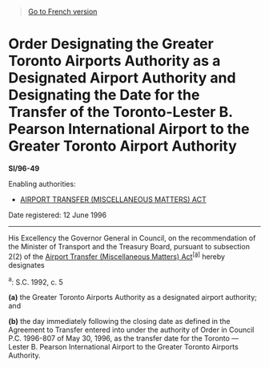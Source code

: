 > [Go to French version](/fr/Règlements/Textes%20réglementaires/96/49.md)

# Order Designating the Greater Toronto Airports Authority as a Designated Airport Authority and Designating the Date for the Transfer of the Toronto-Lester B. Pearson International Airport to the Greater Toronto Airport Authority

**SI/96-49**

Enabling authorities: 
- [AIRPORT TRANSFER (MISCELLANEOUS MATTERS) ACT](/en/Acts/Statutes%20of%20Canada/1992/c.%205.md)

Date registered: 12 June 1996

----------

His Excellency the Governor General in Council, on the recommendation of the Minister of Transport and the Treasury Board, pursuant to subsection 2(2) of the [Airport Transfer (Miscellaneous Matters) Act](/en/Acts/Statutes%20of%20Canada/1992/c.%205.md)<sup><a href='#footnotea_e'>[a]</a></sup> hereby designates

<a name='footnotea_e'><sup>a</sup></a>: S.C. 1992, c. 5<br />

**(a)** the Greater Toronto Airports Authority as a designated airport authority; and

**(b)** the day immediately following the closing date as defined in the Agreement to Transfer entered into under the authority of Order in Council P.C. 1996-807 of May 30, 1996, as the transfer date for the Toronto — Lester B. Pearson International Airport to the Greater Toronto Airports Authority.


